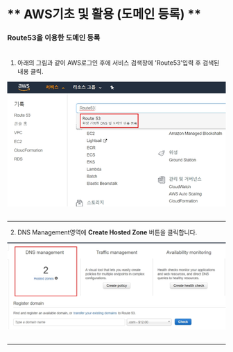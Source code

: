 # ** AWS기초 및 활용 (도메인 등록) ** 

### Route53을 이용한 도메인 등록<br><br>

1. 아래의 그림과 같이 AWS로그인 후에 서비스 검색창에 'Route53'입력 후 검색된 내용 클릭.<br>

![도메인등록1](https://github.com/dockerdongjin/aws-network-examples/blob/master/case1/img/case1-1.jpg)<br><br><hr>


2. DNS Management영역에 __Create Hosted Zone__ 버튼을 클릭합니다.<br>

![도메인등록2](https://github.com/dockerdongjin/aws-network-examples/blob/master/case1/img/case1-2.jpg)<br><br><hr>
